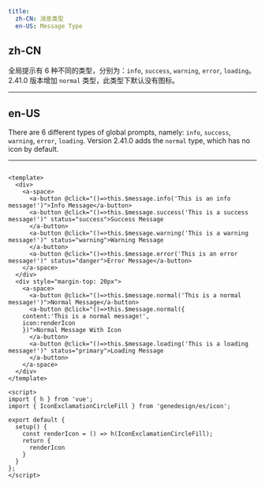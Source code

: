 ```yaml
title:
  zh-CN: 消息类型
  en-US: Message Type
```

## zh-CN

全局提示有 6 种不同的类型，分别为：`info`, `success`, `warning`, `error`, `loading`。2.41.0 版本增加 `normal` 类型，此类型下默认没有图标。

---

## en-US

There are 6 different types of global prompts, namely: `info`, `success`, `warning`, `error`, `loading`. Version 2.41.0 adds the `normal` type, which has no icon by default.

---

```vue

<template>
  <div>
    <a-space>
      <a-button @click="()=>this.$message.info('This is an info message!')">Info Message</a-button>
      <a-button @click="()=>this.$message.success('This is a success message!')" status="success">Success Message
      </a-button>
      <a-button @click="()=>this.$message.warning('This is a warning message!')" status="warning">Warning Message
      </a-button>
      <a-button @click="()=>this.$message.error('This is an error message!')" status="danger">Error Message</a-button>
    </a-space>
  </div>
  <div style="margin-top: 20px">
    <a-space>
      <a-button @click="()=>this.$message.normal('This is a normal message!')">Normal Message</a-button>
      <a-button @click="()=>this.$message.normal({
    content:'This is a normal message!',
    icon:renderIcon
    })">Normal Message With Icon
      </a-button>
      <a-button @click="()=>this.$message.loading('This is a loading message!')" status="primary">Loading Message
      </a-button>
    </a-space>
  </div>
</template>

<script>
import { h } from 'vue';
import { IconExclamationCircleFill } from 'genedesign/es/icon';

export default {
  setup() {
    const renderIcon = () => h(IconExclamationCircleFill);
    return {
      renderIcon
    }
  }
};
</script>
```
